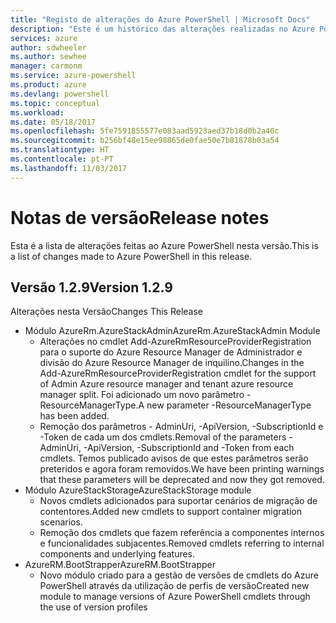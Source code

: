 ```yaml
---
title: "Registo de alterações do Azure PowerShell | Microsoft Docs"
description: "Este é um histórico das alterações realizadas no Azure PowerShell na versão mais recente."
services: azure
author: sdwheeler
ms.author: sewhee
manager: carmonm
ms.service: azure-powershell
ms.product: azure
ms.devlang: powershell
ms.topic: conceptual
ms.workload: 
ms.date: 05/18/2017
ms.openlocfilehash: 5fe7591855577e083aad5923aed37b18d0b2a40c
ms.sourcegitcommit: b256bf48e15ee98865de0fae50e7b81878b03a54
ms.translationtype: HT
ms.contentlocale: pt-PT
ms.lasthandoff: 11/03/2017
---
```

# <a name="release-notes"></a><span data-ttu-id="6e41b-103">Notas de versão</span><span class="sxs-lookup"><span data-stu-id="6e41b-103">Release notes</span></span>

<span data-ttu-id="6e41b-104">Esta é a lista de alterações feitas ao Azure PowerShell nesta versão.</span><span class="sxs-lookup"><span data-stu-id="6e41b-104">This is a list of changes made to Azure PowerShell in this release.</span></span>

## <a name="version-129"></a><span data-ttu-id="6e41b-105">Versão 1.2.9</span><span class="sxs-lookup"><span data-stu-id="6e41b-105">Version 1.2.9</span></span>

<span data-ttu-id="6e41b-106">Alterações nesta Versão</span><span class="sxs-lookup"><span data-stu-id="6e41b-106">Changes This Release</span></span>

* <span data-ttu-id="6e41b-107">Módulo AzureRm.AzureStackAdmin</span><span class="sxs-lookup"><span data-stu-id="6e41b-107">AzureRm.AzureStackAdmin Module</span></span>
    + <span data-ttu-id="6e41b-108">Alterações no cmdlet Add-AzureRmResourceProviderRegistration para o suporte do Azure Resource Manager de Administrador e divisão do Azure Resource Manager de inquilino.</span><span class="sxs-lookup"><span data-stu-id="6e41b-108">Changes in the Add-AzureRmResourceProviderRegistration cmdlet for the support of Admin Azure resource manager and tenant azure resource manager split.</span></span> <span data-ttu-id="6e41b-109">Foi adicionado um novo parâmetro -ResourceManagerType.</span><span class="sxs-lookup"><span data-stu-id="6e41b-109">A new parameter -ResourceManagerType has been added.</span></span>
    + <span data-ttu-id="6e41b-110">Remoção dos parâmetros - AdminUri, -ApiVersion, -SubscriptionId e -Token de cada um dos cmdlets.</span><span class="sxs-lookup"><span data-stu-id="6e41b-110">Removal of the parameters -AdminUri, -ApiVersion, -SubscriptionId and -Token from each cmdlets.</span></span> <span data-ttu-id="6e41b-111">Temos publicado avisos de que estes parâmetros serão preteridos e agora foram removidos.</span><span class="sxs-lookup"><span data-stu-id="6e41b-111">We have been printing warnings that these parameters will be deprecated and now they got removed.</span></span>
* <span data-ttu-id="6e41b-112">Módulo AzureStackStorage</span><span class="sxs-lookup"><span data-stu-id="6e41b-112">AzureStackStorage module</span></span>
    + <span data-ttu-id="6e41b-113">Novos cmdlets adicionados para suportar cenários de migração de contentores.</span><span class="sxs-lookup"><span data-stu-id="6e41b-113">Added new cmdlets to support container migration scenarios.</span></span>
    + <span data-ttu-id="6e41b-114">Remoção dos cmdlets que fazem referência a componentes internos e funcionalidades subjacentes.</span><span class="sxs-lookup"><span data-stu-id="6e41b-114">Removed cmdlets referring to internal components and underlying features.</span></span>
* <span data-ttu-id="6e41b-115">AzureRM.BootStrapper</span><span class="sxs-lookup"><span data-stu-id="6e41b-115">AzureRM.BootStrapper</span></span>
    + <span data-ttu-id="6e41b-116">Novo módulo criado para a gestão de versões de cmdlets do Azure PowerShell através da utilização de perfis de versão</span><span class="sxs-lookup"><span data-stu-id="6e41b-116">Created new module to manage versions of Azure PowerShell cmdlets through the use of version profiles</span></span>